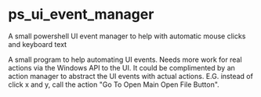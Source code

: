 # ps_ui_event_manager
A small powershell UI event manager to help with automatic mouse clicks and keyboard text


A small program to help automating UI events. Needs more work for real actions via the Windows API to the UI. It could be complimented by an action manager to abstract the UI events with actual actions. E.G. instead of click x and y, call the action "Go To Open Main Open File Button".
